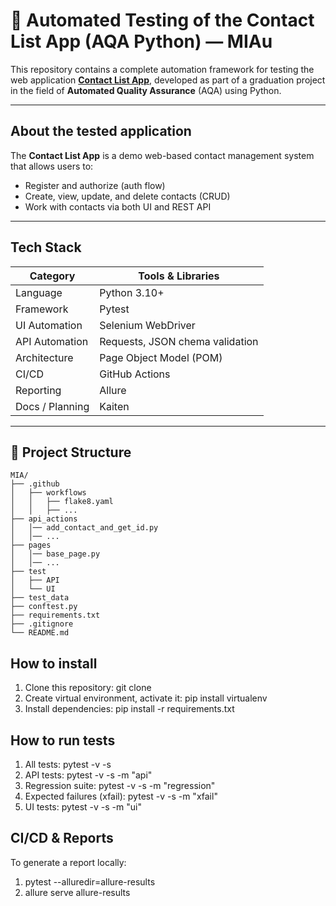 # 📘 Automated Testing of the Contact List App (AQA Python) — MIAu

This repository contains a complete automation framework for testing the web application [**Contact List App**](https://thinking-tester-contact-list.herokuapp.com), developed as part of a graduation project in the field of **Automated Quality Assurance** (AQA) using Python.

---

## About the tested application

The **Contact List App** is a demo web-based contact management system that allows users to:

- Register and authorize (auth flow)
- Create, view, update, and delete contacts (CRUD)
- Work with contacts via both UI and REST API

---

## Tech Stack

| Category       | Tools & Libraries               |
|----------------|---------------------------------|
| Language       | Python 3.10+                    |
| Framework      | Pytest                          |
| UI Automation  | Selenium WebDriver              |
| API Automation | Requests, JSON chema validation |
| Architecture   | Page Object Model (POM)         |
| CI/CD          | GitHub Actions                  |
| Reporting      | Allure                          |
| Docs / Planning| Kaiten                          |

---

## 📂 Project Structure
```
MIA/
├── .github
│   ├── workflows
│   │   ├── flake8.yaml
│   │   ├── ...
├── api_actions
│   │── add_contact_and_get_id.py
│   │── ...
├── pages
│   │── base_page.py
│   │── ...
├── test
│   ├── API
│   └── UI
├── test_data
├── conftest.py
├── requirements.txt 
├── .gitignore
└── README.md 
```

## How to install
1. Clone this repository: git clone <URL>
2. Create virtual environment, activate it: pip install virtualenv
3. Install dependencies: pip install -r requirements.txt

## How to run tests
1. All tests: pytest -v -s
2. API tests: pytest -v -s -m "api"
3. Regression suite: pytest -v -s -m "regression"
4. Expected failures (xfail): pytest -v -s -m "xfail"
5. UI tests: pytest -v -s -m "ui"

## CI/CD & Reports
To generate a report locally:

1. pytest --alluredir=allure-results 
2. allure serve allure-results
